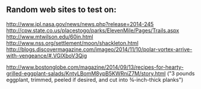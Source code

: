 Random web sites to test on:
---

http://www.jpl.nasa.gov/news/news.php?release=2014-245
http://cpw.state.co.us/placestogo/parks/ElevenMile/Pages/Trails.aspx
http://www.mtwilson.edu/60in.html
http://www.nss.org/settlement/moon/shackleton.html
http://blogs.discovermagazine.com/imageo/2014/11/10/polar-vortex-arrive-with-vengeance/#.VGIXboV3Qjg

http://www.bostonglobe.com/magazine/2014/09/13/recipes-for-hearty-grilled-eggplant-salads/KntyLBomM8ypB5KWRniZ7M/story.html
("3 pounds eggplant, trimmed, peeled if desired, and cut into ¾-inch-thick planks")
